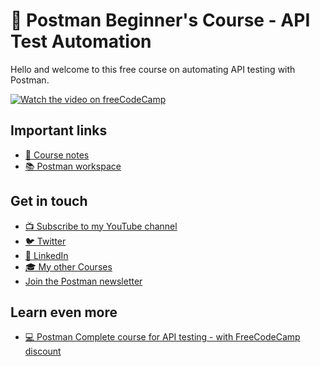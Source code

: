 # 👋 Postman Beginner's Course - API Test Automation

Hello and welcome to this free course on automating API testing with Postman. 

[![Watch the video on freeCodeCamp](https://img.youtube.com/vi/VywxIQ2ZXw4/sddefault.jpg)](https://www.youtube.com/watch?v=VywxIQ2ZXw4)

## Important links

* [📝 Course notes](./course-notes.md)
* [📚 Postman workspace](https://www.postman.com/valentins-team/workspace/test-automation-valentino-s-artisan-coffee-house-api)

## Get in touch

* [📺 Subscribe to my YouTube channel](https://www.youtube.com/@vdespa?sub_confirmation=1)
* [🐦 Twitter](https://twitter.com/vdespa)
* [🏢 LinkedIn](https://www.linkedin.com/in/vdespa/)
* [🎓 My other Courses](https://vdespa.com/courses)
* [Join the Postman newsletter](https://sendfox.com/lp/m74j2r)

## Learn even more

* [💻 Postman Complete course for API testing  - with FreeCodeCamp discount](https://www.udemy.com/course/postman-the-complete-guide/?couponCode=FREECODECAMP_2023) 
